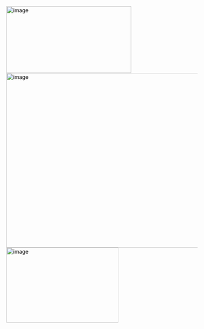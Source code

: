 
<img width="329" height="176" alt="image" src="https://github.com/user-attachments/assets/1cdd679b-629d-47f9-938d-9a149c3b4bee" />
<img width="735" height="460" alt="image" src="https://github.com/user-attachments/assets/ae7d3a72-3c88-4eb6-9095-9444f8f7bce4" />
<img width="295" height="198" alt="image" src="https://github.com/user-attachments/assets/a050b941-e93e-49b1-be96-4355474c4945" />
